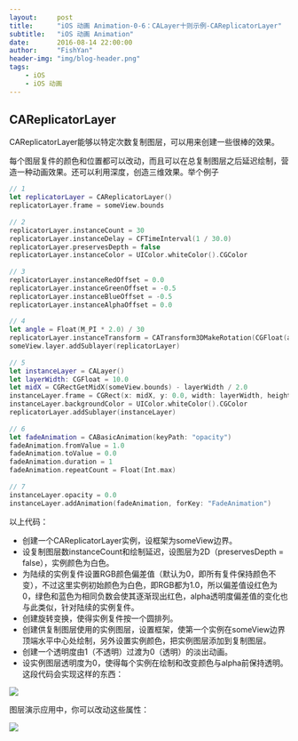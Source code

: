 ```yaml
---
layout:     post
title:      "iOS 动画 Animation-0-6：CALayer十则示例-CAReplicatorLayer"
subtitle:   "iOS 动画 Animation"
date:       2016-08-14 22:00:00
author:     "FishYan"
header-img: "img/blog-header.png"
tags:
    - iOS
    - iOS 动画
---
```


## CAReplicatorLayer

CAReplicatorLayer能够以特定次数复制图层，可以用来创建一些很棒的效果。

每个图层复件的颜色和位置都可以改动，而且可以在总复制图层之后延迟绘制，营造一种动画效果。还可以利用深度，创造三维效果。举个例子

```swift
// 1
let replicatorLayer = CAReplicatorLayer()
replicatorLayer.frame = someView.bounds
  
// 2
replicatorLayer.instanceCount = 30
replicatorLayer.instanceDelay = CFTimeInterval(1 / 30.0)
replicatorLayer.preservesDepth = false
replicatorLayer.instanceColor = UIColor.whiteColor().CGColor
  
// 3
replicatorLayer.instanceRedOffset = 0.0
replicatorLayer.instanceGreenOffset = -0.5
replicatorLayer.instanceBlueOffset = -0.5
replicatorLayer.instanceAlphaOffset = 0.0
  
// 4
let angle = Float(M_PI * 2.0) / 30
replicatorLayer.instanceTransform = CATransform3DMakeRotation(CGFloat(angle), 0.0, 0.0, 1.0)
someView.layer.addSublayer(replicatorLayer)
  
// 5
let instanceLayer = CALayer()
let layerWidth: CGFloat = 10.0
let midX = CGRectGetMidX(someView.bounds) - layerWidth / 2.0
instanceLayer.frame = CGRect(x: midX, y: 0.0, width: layerWidth, height: layerWidth * 3.0)
instanceLayer.backgroundColor = UIColor.whiteColor().CGColor
replicatorLayer.addSublayer(instanceLayer)
  
// 6
let fadeAnimation = CABasicAnimation(keyPath: "opacity")
fadeAnimation.fromValue = 1.0
fadeAnimation.toValue = 0.0
fadeAnimation.duration = 1
fadeAnimation.repeatCount = Float(Int.max)
  
// 7
instanceLayer.opacity = 0.0
instanceLayer.addAnimation(fadeAnimation, forKey: "FadeAnimation")
```
以上代码：

- 创建一个CAReplicatorLayer实例，设框架为someView边界。
- 设复制图层数instanceCount和绘制延迟，设图层为2D（preservesDepth = false），实例颜色为白色。
- 为陆续的实例复件设置RGB颜色偏差值（默认为0，即所有复件保持颜色不变），不过这里实例初始颜色为白色，即RGB都为1.0，所以偏差值设红色为0，绿色和蓝色为相同负数会使其逐渐现出红色，alpha透明度偏差值的变化也与此类似，针对陆续的实例复件。
- 创建旋转变换，使得实例复件按一个圆排列。
- 创建供复制图层使用的实例图层，设置框架，使第一个实例在someView边界顶端水平中心处绘制，另外设置实例颜色，把实例图层添加到复制图层。
- 创建一个透明度由1（不透明）过渡为0（透明）的淡出动画。
- 设实例图层透明度为0，使得每个实例在绘制和改变颜色与alpha前保持透明。
这段代码会实现这样的东西：

![](http://cc.cocimg.com/api/uploads/20150318/1426645655395352.gif)

图层演示应用中，你可以改动这些属性：

![](http://cc.cocimg.com/api/uploads/20150318/1426645664752552.png)
